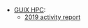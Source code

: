  * [GUIX HPC](https://hpc.guix.info):
   - [2019 activity report](https://hpc.guix.info/blog/2020/02/guix-hpc-activity-report-2019/)
